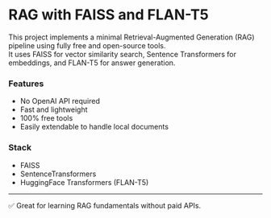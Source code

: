 # RAG with FAISS and FLAN-T5

This project implements a minimal Retrieval-Augmented Generation (RAG) pipeline using fully free and open-source tools.  
It uses FAISS for vector similarity search, Sentence Transformers for embeddings, and FLAN-T5 for answer generation.

### Features
- No OpenAI API required
- Fast and lightweight
- 100% free tools
- Easily extendable to handle local documents

### Stack
- FAISS
- SentenceTransformers
- HuggingFace Transformers (FLAN-T5)

---

✅ Great for learning RAG fundamentals without paid APIs.
